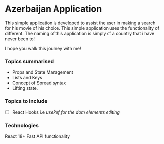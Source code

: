 
# Azerbaijan Application

This simple application is developed to assist the user in making a search for his movie of his choice.
This simple application uses the functionality of different. The naming of this application is simply of a country that i have never been to!

I hope you walk this journey with me!

### Topics summarised
* Props and State Management
* Lists and Keys
* Concept of Spread syntax
* Lifting state.

### Topics to include
- [ ] React Hooks i.e *useRef for the dom elements editing*

### Technologies
React 18+
Fast API functionality

